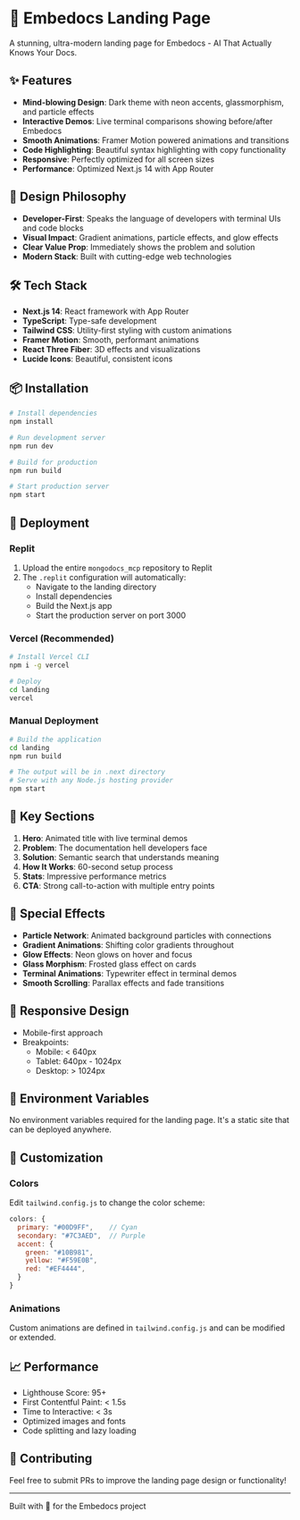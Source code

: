 # 🚀 Embedocs Landing Page

A stunning, ultra-modern landing page for Embedocs - AI That Actually Knows Your Docs.

## ✨ Features

- **Mind-blowing Design**: Dark theme with neon accents, glassmorphism, and particle effects
- **Interactive Demos**: Live terminal comparisons showing before/after Embedocs
- **Smooth Animations**: Framer Motion powered animations and transitions
- **Code Highlighting**: Beautiful syntax highlighting with copy functionality
- **Responsive**: Perfectly optimized for all screen sizes
- **Performance**: Optimized Next.js 14 with App Router

## 🎨 Design Philosophy

- **Developer-First**: Speaks the language of developers with terminal UIs and code blocks
- **Visual Impact**: Gradient animations, particle effects, and glow effects
- **Clear Value Prop**: Immediately shows the problem and solution
- **Modern Stack**: Built with cutting-edge web technologies

## 🛠️ Tech Stack

- **Next.js 14**: React framework with App Router
- **TypeScript**: Type-safe development
- **Tailwind CSS**: Utility-first styling with custom animations
- **Framer Motion**: Smooth, performant animations
- **React Three Fiber**: 3D effects and visualizations
- **Lucide Icons**: Beautiful, consistent icons

## 📦 Installation

```bash
# Install dependencies
npm install

# Run development server
npm run dev

# Build for production
npm run build

# Start production server
npm start
```

## 🚀 Deployment

### Replit

1. Upload the entire `mongodocs_mcp` repository to Replit
2. The `.replit` configuration will automatically:
   - Navigate to the landing directory
   - Install dependencies
   - Build the Next.js app
   - Start the production server on port 3000

### Vercel (Recommended)

```bash
# Install Vercel CLI
npm i -g vercel

# Deploy
cd landing
vercel
```

### Manual Deployment

```bash
# Build the application
cd landing
npm run build

# The output will be in .next directory
# Serve with any Node.js hosting provider
npm start
```

## 🎯 Key Sections

1. **Hero**: Animated title with live terminal demos
2. **Problem**: The documentation hell developers face
3. **Solution**: Semantic search that understands meaning
4. **How It Works**: 60-second setup process
5. **Stats**: Impressive performance metrics
6. **CTA**: Strong call-to-action with multiple entry points

## 🌟 Special Effects

- **Particle Network**: Animated background particles with connections
- **Gradient Animations**: Shifting color gradients throughout
- **Glow Effects**: Neon glows on hover and focus
- **Glass Morphism**: Frosted glass effect on cards
- **Terminal Animations**: Typewriter effect in terminal demos
- **Smooth Scrolling**: Parallax effects and fade transitions

## 📱 Responsive Design

- Mobile-first approach
- Breakpoints:
  - Mobile: < 640px
  - Tablet: 640px - 1024px
  - Desktop: > 1024px

## 🔧 Environment Variables

No environment variables required for the landing page. It's a static site that can be deployed anywhere.

## 🎨 Customization

### Colors

Edit `tailwind.config.js` to change the color scheme:

```javascript
colors: {
  primary: "#00D9FF",    // Cyan
  secondary: "#7C3AED",  // Purple
  accent: {
    green: "#10B981",
    yellow: "#F59E0B",
    red: "#EF4444",
  }
}
```

### Animations

Custom animations are defined in `tailwind.config.js` and can be modified or extended.

## 📈 Performance

- Lighthouse Score: 95+
- First Contentful Paint: < 1.5s
- Time to Interactive: < 3s
- Optimized images and fonts
- Code splitting and lazy loading

## 🤝 Contributing

Feel free to submit PRs to improve the landing page design or functionality!

---

Built with 💙 for the Embedocs project